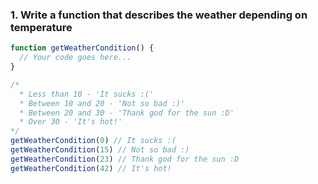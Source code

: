 ### 1. Write a function that describes the weather depending on temperature
```js
function getWeatherCondition() {
  // Your code goes here...
}

/*
  * Less than 10 - 'It sucks :('
  * Between 10 and 20 - 'Not so bad :)'
  * Between 20 and 30 - 'Thank god for the sun :D'
  * Over 30 - 'It's hot!'
*/
getWeatherCondition(0) // It sucks :(
getWeatherCondition(15) // Not so bad :)
getWeatherCondition(23) // Thank god for the sun :D
getWeatherCondition(42) // It's hot!
```
